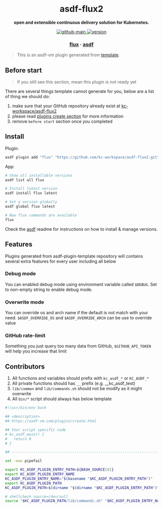 <h1 align="center">
  asdf-flux2
</h1>

<!-- Description section -->
<p align="center">
  <strong>open and extensible continuous delivery solution for Kubernetes.</strong>
</p>

<!-- Badges section -->
<p align="center">
  <a href="https://github.com/kc-workspace/asdf-flux2/actions/workflows/main.yml">
    <img
      alt="github-main"
      src="https://img.shields.io/github/actions/workflow/status/kc-workspace/asdf-flux2/main.yml?style=flat-square&logo=github">
  </a>
  <a href="https://github.com/kc-workspace/asdf-flux2/releases">
    <img
      alt="version"
      src="https://img.shields.io/github/v/release/kc-workspace/asdf-flux2?style=flat-square&logo=github">
  </a>
</p>

<!-- Links section -->
<h3 align="center">
  <a href="https://fluxcd.io">flux</a>
  <span> · </span>
  <a href="https://asdf-vm.com">asdf</a>
</h3>

> This is an asdf-vm plugin generated from [template][template-gh].

## Before start

> If you still see this section, mean this plugin is not ready yet

There are several things template cannot generate for you,
below are a list of thing we should do:

1. make sure that your GitHub repository already exist at [kc-workspace/asdf-flux2][plugin-gh]
2. please read [plugins create section][asdf-create-plugin] for more information
3. remove `before start` section once you completed

## Install

Plugin:

```sh
asdf plugin add "flux" "https://github.com/kc-workspace/asdf-flux2.git"
```

App:

```sh
# Show all installable versions
asdf list all flux

# Install latest version
asdf install flux latest

# Set a version globally
asdf global flux latest

# Now flux commands are available
flux
```

Check the [asdf][asdf-link] readme for instructions on
how to install & manage versions.

## Features

Plugins generated from asdf-plugin-template repository will
contains several extra features for every user including all below

### Debug mode

You can enabled debug mode using environment variable called `$DEBUG`.
Set to non-empty string to enable debug mode.

### Overwrite mode

You can override os and arch name if the default is not match with your need.
`$ASDF_OVERRIDE_OS` and `$ASDF_OVERRIDE_ARCH` can be use to override value

### GitHub rate-limit

Something you just query too many data from GitHub,
`$GITHUB_API_TOKEN` will help you increase that limit

## Contributors

1. All functions and variables should prefix with `kc_asdf_*` or `KC_ASDF_*`
2. All private functions should has `__` prefix (e.g. __kc_asdf_test)
2. `lib/common` and `lib/commands.sh` should not be modify as it might overwrite
3. All `bin/*` script should always has below template

```bash
#!/usr/bin/env bash

## <description>
## https://asdf-vm.com/plugins/create.html

## Your script specific code
# kc_asdf_main() {
#   return 0
# }

## -----------------------------------------------------------------------

set -euo pipefail

export KC_ASDF_PLUGIN_ENTRY_PATH=${BASH_SOURCE[0]}
export KC_ASDF_PLUGIN_ENTRY_NAME
KC_ASDF_PLUGIN_ENTRY_NAME="$(basename "$KC_ASDF_PLUGIN_ENTRY_PATH")"
export KC_ASDF_PLUGIN_PATH
KC_ASDF_PLUGIN_PATH=$(dirname "$(dirname "$KC_ASDF_PLUGIN_ENTRY_PATH")")

# shellcheck source=/dev/null
source "$KC_ASDF_PLUGIN_PATH/lib/commands.sh" "$KC_ASDF_PLUGIN_ENTRY_NAME"
```

<!-- LINKS SECTION -->


[plugin-gh]: https://github.com/kc-workspace/asdf-flux2
[template-gh]: https://github.com/kc-workspace/asdf-plugin-template
[asdf-link]: https://github.com/asdf-vm/asdf
[asdf-create-plugin]: https://asdf-vm.com/plugins/create.html
